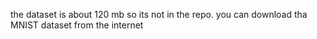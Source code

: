 the dataset is about 120 mb so its not in the repo. you can download tha MNIST dataset from the internet
